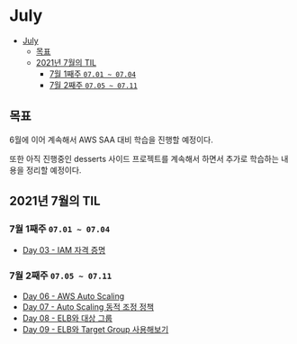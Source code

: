 # July

- [July](#july)
  - [목표](#목표)
  - [2021년 7월의 TIL](#2021년-7월의-til)
    - [7월 1째주 `07.01 ~ 07.04`](#7월-1째주-0701--0704)
    - [7월 2째주 `07.05 ~ 07.11`](#7월-2째주-0705--0711)

## 목표

6월에 이어 계속해서 AWS SAA 대비 학습을 진행할 예정이다.

또한 아직 진행중인 desserts 사이드 프로젝트를 계속해서 하면서 추가로 학습하는 내용을 정리할 예정이다.

## 2021년 7월의 TIL

### 7월 1째주 `07.01 ~ 07.04`

* [Day 03 - IAM 자격 증명](day03.md)

### 7월 2째주 `07.05 ~ 07.11`

* [Day 06 - AWS Auto Scaling](day06.md)
* [Day 07 - Auto Scaling 동적 조정 정책](day07.md)
* [Day 08 - ELB와 대상 그룹](day08.md)
* [Day 09 - ELB와 Target Group 사용해보기](day09.md)
